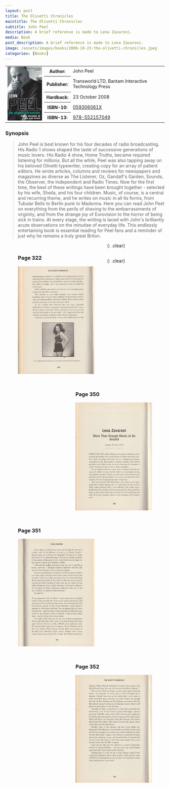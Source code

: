 ```yaml
---
layout: post
title: The Olivetti Chronicles
maintitle: The Olivetti Chronicles
subtitle: John Peel
description: A brief reference is made to Lena Zavaroni.
media: Book
post_description: A brief reference is made to Lena Zavaroni.
image: /assets/images/books/2008-10-23-the-olivetti-chronicles.jpeg
categories: [Books]
---
```


<table class="striped">
<td rowspan="6" style="text-align: center;"><a href="/assets/images/books/2008-10-23-the-olivetti-chronicles.jpeg"><img src="/assets/images/books/2008-10-23-the-olivetti-chronicles.jpeg" width="150" class="zoom-in" /></a></td>
<tr>
<th>Author:</th>
<td>John Peel</td>
</tr>
<tr>
<th>Publisher:</th>
<td>Transworld LTD, Bantam Interactive Technology Press</td>
</tr>
<tr>
<th>Hardback:</th>
<td>23 October 2008</td>
</tr>
<tr>
<th>ISBN-10:</th>
<td><a href="https://www.google.com/search?newwindow=1&sxsrf=ALeKk03F-4UY6wagNLHirGhTP5m727GwEg%3A1602837158655&ei=plqJX5HOJ_PwxgPPiY_IBw&q=ISBN+10%3A+059306061X&oq=ISBN+10%3A+059306061X&gs_lcp=CgZwc3ktYWIQAzoHCAAQRxCwA1CxoQNYorgDYNO-A2gBcAB4AIABU4gB4QGSAQEzmAEAoAECoAEBqgEHZ3dzLXdpesgBCMABAQ&sclient=psy-ab&ved=0ahUKEwiRueXb2bjsAhVzuHEKHc_EA3kQ4dUDCA0&uact=5">059306061X</a></td>
</tr>
<tr>
<th>ISBN-13:</th>
<td><a href="https://www.google.com/search?newwindow=1&sxsrf=ALeKk01Xs9W_KvczYH6TAbK7ZYGgyJ12-A%3A1602837152968&ei=oFqJX6_TOsCV1fAP-r2bwA8&q=ISBN+13%3A+978-0593060612&oq=ISBN+13%3A+978-0593060612&gs_lcp=CgZwc3ktYWIQA1DwIVjwIWCaJ2gBcAB4AIABuAGIAbgBkgEDMC4xmAEAoAEBqgEHZ3dzLXdpesABAQ&sclient=psy-ab&ved=0ahUKEwivo4rZ2bjsAhXAShUIHfreBvgQ4dUDCA0&uact=5">978-552157049</a></td>
</tr>
</table>

### Synopsis
> John Peel is best known for his four decades of radio broadcasting. His Radio 1 shows shaped the taste of successive generations of music lovers. His Radio 4 show, Home Truths, became required listening for millions. But all the while, Peel was also tapping away on his beloved Olivetti typewriter, creating copy for an array of patient editors. He wrote articles, columns and reviews for newspapers and magazines as diverse as The Listener, Oz, Gandalf's Garden, Sounds, the Observer, the Independent and Radio Times. Now for the first time, the best of these writings have been brought together - selected by his wife, Sheila, and his four children. Music, of course, is a central and recurring theme, and he writes on music in all its forms, from Tubular Bells to Berlin punk to Madonna. Here you can read John Peel on everything from the perils of shaving to the embarrassments of virginity, and from the strange joy of Eurovision to the horror of being sick in trains. At every stage, the writing is laced with John's brilliantly acute observations on the minutiae of everyday life. This endlessly entertaining book is essential reading for Peel fans and a reminder of just why he remains a truly great Briton.

<figure class="fig1" id="page-322">
<figcaption>
<h3>Page 322</h3>
</figcaption>
<a href="/assets/images/books/the-olivetti-chronicles-page-322.jpg"><img src="/assets/images/books/the-olivetti-chronicles-page-322.jpg" class="full-width zoom-in" /></a>
</figure>

<figure class="fig2" id="page-350">
<figcaption>
<h3>Page 350</h3>
</figcaption>
<a href="/assets/images/books/the-olivetti-chronicles-page-350.jpg"><img src="/assets/images/books/the-olivetti-chronicles-page-350.jpg" class="full-width zoom-in" /></a>
</figure>

{: .clear}

<figure class="fig1" id="page-351">
<figcaption>
<h3>Page 351</h3>
</figcaption>
<a href="/assets/images/books/the-olivetti-chronicles-page-351.jpg"><img src="/assets/images/books/the-olivetti-chronicles-page-351.jpg" class="full-width zoom-in" /></a>
</figure>

<figure class="fig2" id="page-352">
<figcaption>
<h3>Page 352</h3>
</figcaption>
<a href="/assets/images/books/the-olivetti-chronicles-page-352.jpg"><img src="/assets/images/books/the-olivetti-chronicles-page-352.jpg" class="full-width zoom-in" /></a>
</figure>

<br />{: .clear}

<style>
.fig1 {float:left; width:48%;}
figcaption {float:left; width:100%;}

.fig2 {float:right; width:48%;}
figcaption {float:left; width:100%;}

@media only screen and (max-width: 700px) {
.fig1, .fig2 {float:left; width:100%;}
figcaption {float:left; width:90%; margin-bottom: 10px;}
}
</style>

